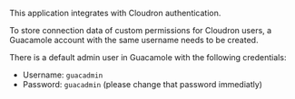 This application integrates with Cloudron authentication.

To store connection data of custom permissions for Cloudron users, a Guacamole account with the same username needs to be created. 

There is a default admin user in Guacamole with the following credentials:

* Username: `guacadmin`
* Password: `guacadmin` (please change that password immediatly)
